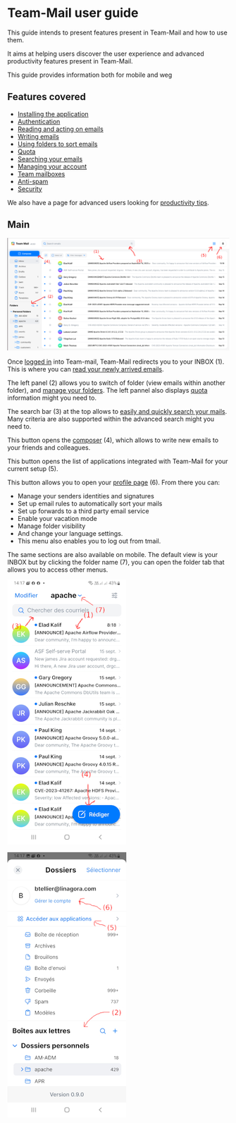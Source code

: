# Team-Mail user guide

This guide intends to present features present in Team-Mail and how to use them.

It aims at helping users discover the user experience and advanced productivity features present in Team-Mail.

This guide provides information both for mobile and weg

## Features covered

 - [Installing the application](install.md)
 - [Authentication](auth.md)
 - [Reading and acting on emails](read.md)
 - [Writing emails](composer.md)
 - [Using folders to sort emails](manage-folders.md)
 - [Quota](quota.md)
 - [Searching your emails](search.md)
 - [Managing your account](profile.md)
 - [Team mailboxes](team-mailboxes.md)
 - [Anti-spam](antispam.md)
 - [Security](security.md)

We also have a page for advanced users looking for [productivity tips](pro-tips.md).

## Main 

![Main page](images/main.png)

Once [logged in](auth.md) into Team-mail, Team-Mail redirects you to your INBOX (1). This is where you can [read your newly arrived emails](read.md).

The left panel (2) allows you to switch of folder (view emails within another folder), and [manage your folders](manage-folders.md). 
The left pannel also displays [quota](quota.md) information might you need to.

The search bar (3) at the top allows to [easily and quickly search your mails](search.md). Many criteria are also supported within the advanced search might you need to.

This button opens the [composer](composer.md) (4), which allows to write new emails to your friends and colleagues.

This button opens the list of applications integrated with Team-Mail for your current setup (5).

This button allows you to open your [profile page](profile.md) (6). From there you can:
 - Manage your senders identities and signatures
 - Set up email rules to automatically sort your mails
 - Set up forwards to a third party email service
 - Enable your vacation mode
 - Manage folder visibility
 - And change your language settings.
 - This menu also enables you to log out from tmail.

The same sections are also available on mobile. The default view is your INBOX but by clicking the folder name (7),
you can open the folder tab that allows you to access other menus.

![Main page on mobile](images/main-mobile.jpg)

![Main page on mobile](images/main-mobile-2.jpg)

